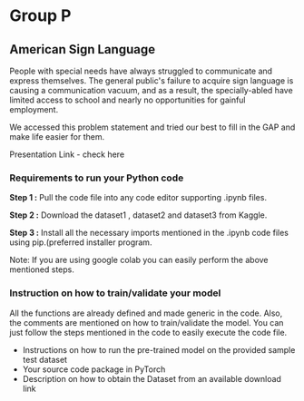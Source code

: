 # Group P
## **American Sign Language**

People with special needs have always struggled to communicate and express themselves. The general public's failure to acquire sign language is causing a communication vacuum, and as a result, the specially-abled have limited access to school and nearly no opportunities for gainful employment.

We accessed this problem statement and tried our best to fill in the GAP and make life easier for them.

Presentation Link - check here


### **Requirements to run your Python code** 

**Step 1 :** Pull the code file into any code editor supporting .ipynb files.

**Step 2 :** Download the dataset1 , dataset2 and dataset3 from Kaggle.

**Step 3 :** Install all the necessary imports mentioned in the .ipynb code files using pip.(preferred installer program.

Note: If you are using google colab you can easily perform the above mentioned steps.

### **Instruction on how to train/validate your model**
All the functions are already defined and made generic in the code. Also, the comments are mentioned on how to train/validate the model. You can just follow the steps mentioned in the code to easily execute the code file.

- Instructions on how to run the pre-trained model on the provided sample test dataset
- Your source code package in PyTorch
- Description on how to obtain the Dataset from an available download link
